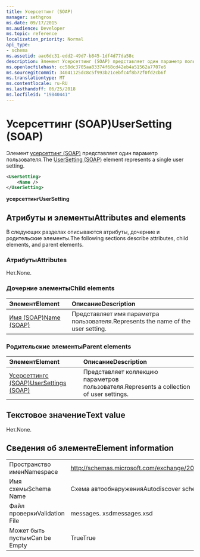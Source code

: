```yaml
---
title: Усерсеттинг (SOAP)
manager: sethgros
ms.date: 09/17/2015
ms.audience: Developer
ms.topic: reference
localization_priority: Normal
api_type:
- schema
ms.assetid: aac6dc31-edd2-49d7-b845-1df4d77da58c
description: Элемент Усерсеттинг (SOAP) представляет один параметр пользователя.
ms.openlocfilehash: cc58dc3705aa83374f68cd42eb4a51562a7707e6
ms.sourcegitcommit: 34041125dc8c5f993b21cebfc4f8b72f0fd2cb6f
ms.translationtype: MT
ms.contentlocale: ru-RU
ms.lasthandoff: 06/25/2018
ms.locfileid: "19840441"
---
```

# <a name="usersetting-soap"></a><span data-ttu-id="71745-103">Усерсеттинг (SOAP)</span><span class="sxs-lookup"><span data-stu-id="71745-103">UserSetting (SOAP)</span></span>

<span data-ttu-id="71745-104">Элемент [усерсеттинг (SOAP)](usersetting-soap.md) представляет один параметр пользователя.</span><span class="sxs-lookup"><span data-stu-id="71745-104">The [UserSetting (SOAP)](usersetting-soap.md) element represents a single user setting.</span></span> 
  
```XML
<UserSetting>
    <Name />
</UserSetting>
```

 <span data-ttu-id="71745-105">**усерсеттинг**</span><span class="sxs-lookup"><span data-stu-id="71745-105">**UserSetting**</span></span>
## <a name="attributes-and-elements"></a><span data-ttu-id="71745-106">Атрибуты и элементы</span><span class="sxs-lookup"><span data-stu-id="71745-106">Attributes and elements</span></span>

<span data-ttu-id="71745-107">В следующих разделах описываются атрибуты, дочерние и родительские элементы.</span><span class="sxs-lookup"><span data-stu-id="71745-107">The following sections describe attributes, child elements, and parent elements.</span></span>
  
### <a name="attributes"></a><span data-ttu-id="71745-108">Атрибуты</span><span class="sxs-lookup"><span data-stu-id="71745-108">Attributes</span></span>

<span data-ttu-id="71745-109">Нет.</span><span class="sxs-lookup"><span data-stu-id="71745-109">None.</span></span>
  
### <a name="child-elements"></a><span data-ttu-id="71745-110">Дочерние элементы</span><span class="sxs-lookup"><span data-stu-id="71745-110">Child elements</span></span>

|<span data-ttu-id="71745-111">**Элемент**</span><span class="sxs-lookup"><span data-stu-id="71745-111">**Element**</span></span>|<span data-ttu-id="71745-112">**Описание**</span><span class="sxs-lookup"><span data-stu-id="71745-112">**Description**</span></span>|
|:-----|:-----|
|[<span data-ttu-id="71745-113">Имя (SOAP)</span><span class="sxs-lookup"><span data-stu-id="71745-113">Name (SOAP)</span></span>](name-soap.md) <br/> |<span data-ttu-id="71745-114">Представляет имя параметра пользователя.</span><span class="sxs-lookup"><span data-stu-id="71745-114">Represents the name of the user setting.</span></span>  <br/> |
   
### <a name="parent-elements"></a><span data-ttu-id="71745-115">Родительские элементы</span><span class="sxs-lookup"><span data-stu-id="71745-115">Parent elements</span></span>

|<span data-ttu-id="71745-116">**Элемент**</span><span class="sxs-lookup"><span data-stu-id="71745-116">**Element**</span></span>|<span data-ttu-id="71745-117">**Описание**</span><span class="sxs-lookup"><span data-stu-id="71745-117">**Description**</span></span>|
|:-----|:-----|
|[<span data-ttu-id="71745-118">Усерсеттингс (SOAP)</span><span class="sxs-lookup"><span data-stu-id="71745-118">UserSettings (SOAP)</span></span>](usersettings-soap.md) <br/> |<span data-ttu-id="71745-119">Представляет коллекцию параметров пользователя.</span><span class="sxs-lookup"><span data-stu-id="71745-119">Represents a collection of user settings.</span></span>  <br/> |
   
## <a name="text-value"></a><span data-ttu-id="71745-120">Текстовое значение</span><span class="sxs-lookup"><span data-stu-id="71745-120">Text value</span></span>

<span data-ttu-id="71745-121">Нет.</span><span class="sxs-lookup"><span data-stu-id="71745-121">None.</span></span>
  
## <a name="element-information"></a><span data-ttu-id="71745-122">Сведения об элементе</span><span class="sxs-lookup"><span data-stu-id="71745-122">Element information</span></span>

|||
|:-----|:-----|
|<span data-ttu-id="71745-123">Пространство имен</span><span class="sxs-lookup"><span data-stu-id="71745-123">Namespace</span></span>  <br/> |http://schemas.microsoft.com/exchange/2010/Autodiscover  <br/> |
|<span data-ttu-id="71745-124">Имя схемы</span><span class="sxs-lookup"><span data-stu-id="71745-124">Schema Name</span></span>  <br/> |<span data-ttu-id="71745-125">Схема автообнаружения</span><span class="sxs-lookup"><span data-stu-id="71745-125">Autodiscover schema</span></span>  <br/> |
|<span data-ttu-id="71745-126">Файл проверки</span><span class="sxs-lookup"><span data-stu-id="71745-126">Validation File</span></span>  <br/> |<span data-ttu-id="71745-127">messages. xsd</span><span class="sxs-lookup"><span data-stu-id="71745-127">messages.xsd</span></span>  <br/> |
|<span data-ttu-id="71745-128">Может быть пустым</span><span class="sxs-lookup"><span data-stu-id="71745-128">Can be Empty</span></span>  <br/> |<span data-ttu-id="71745-129">True</span><span class="sxs-lookup"><span data-stu-id="71745-129">True</span></span>  <br/> |
   

